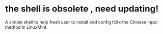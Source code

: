  # the shell is obsolete , need updating!
 
 A simple shell to help fresh user to install and config fcitx the Chinese input method in LinuxMint.
